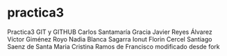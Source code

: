 # practica3
Practica3 GIT y GITHUB
Carlos Santamaría Gracia
Javier Reyes Álvarez
Víctor Giménez Royo
Nadia Blanca Sagarra
Ionut Florin Cercel
Santiago Saenz de Santa Maria
Cristina Ramos de Francisco modificado desde fork

